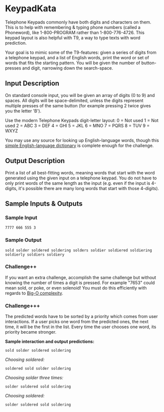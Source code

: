 # KeypadKata

Telephone Keypads commonly have both digits and characters on them. This is to help with remembering & typing phone numbers (called a Phoneword), like 1-800-PROGRAM rather than 1-800-776-4726. This keypad layout is also helpful with T9, a way to type texts with word prediction.

Your goal is to mimic some of the T9-features: given a series of digits from a telephone keypad, and a list of English words, print the word or set of words that fits the starting pattern. You will be given the number of button-presses and digit, narrowing down the search-space.

## Input Description
On standard console input, you will be given an array of digits (0 to 9) and spaces. All digits will be space-delimited, unless the digits represent multiple presses of the same button (for example pressing 2 twice gives you the letter 'B').

Use the modern Telephone Keypads digit-letter layout:
0 = Not used
1 = Not used
2 = ABC
3 = DEF
4 = GHI
5 = JKL
6 = MNO
7 = PQRS
8 = TUV
9 = WXYZ

You may use any source for looking up English-language words, though this [simple English-language dictionary](http://www.curlewcommunications.co.uk/wordlist.html) is complete enough for the challenge.

## Output Description
Print a list of all best-fitting words, meaning words that start with the word generated using the given input on a telephone keypad. You do not have to only print words of the same length as the input (e.g. even if the input is 4-digits, it's possible there are many long words that start with those 4-digits).

## Sample Inputs & Outputs

### Sample Input
```
7777 666 555 3
```

### Sample Output
```
sold solder soldered soldering solders soldier soldiered soldiering soldierly soldiers soldiery
```

### Challenge++
If you want an extra challenge, accomplish the same challenge but without knowing the number of times a digit is pressed. For example "7653" could mean sold, or poke, or even solenoid! You must do this efficiently with regards to [Big-O complexity](http://en.wikipedia.org/wiki/Big_O_notation).

### Challenge+++
The predicted words have to be sorted by a priority which comes from user interactions. If a user picks one word from the predicted ones, the next time, it will be the first in the list. Every time the user chooses one word, its priority became stronger.

**Sample interaction and output predictions:**

```
sold solder soldered soldering
```

*Choosing soldered:*

```
soldered sold solder soldering
```

*Choosing solder three times:*

```
solder soldered sold soldering
```

*Choosing soldered:*

```
solder soldered sold soldering
```